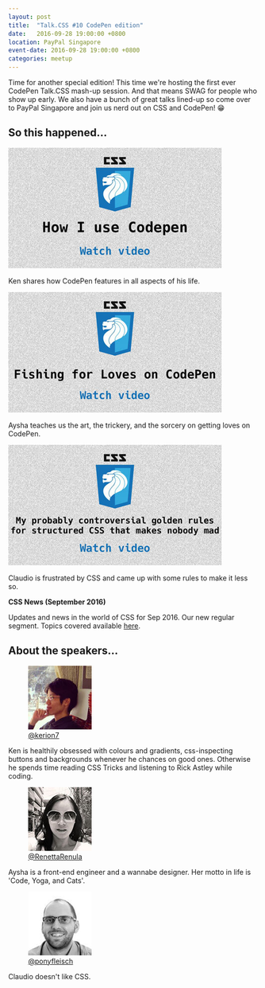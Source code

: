 ```yaml
---
layout: post
title:  "Talk.CSS #10 CodePen edition"
date:   2016-09-28 19:00:00 +0800
location: PayPal Singapore
event-date: 2016-09-28 19:00:00 +0800
categories: meetup
---
```

Time for another special edition! This time we're hosting the first ever CodePen Talk.CSS mash-up session. And that means SWAG for people who show up early. We also have a bunch of great talks lined-up so come over to PayPal Singapore and join us nerd out on CSS and CodePen! <span class="o-emoji" role="img" tabindex="0" aria-label="grinning face with smiling eyes">&#x1F601;</span>

## So this happened...

<div class="c-videos">
  <div class="c-video">
    <a class="c-video__link" href="https://youtu.be/AqdetuiCmLY">
      <img class="c-video__img" src="/img/talk-10/s1001.jpg" srcset="/img/talk-10/s1001@2x.jpg 2x" alt="Link to talk on using CodePen"/>
    </a>
    <p class="c-video__desc">Ken shares how CodePen features in all aspects of his life.</p>
  </div>

  <div class="c-video">
    <a class="c-video__link" href="https://youtu.be/J1gTNEpAvWY">
      <img class="c-video__img" src="/img/talk-10/s1002.jpg" srcset="/img/talk-10/s1002@2x.jpg 2x" alt="Link to talk on Fishing for Loves on CodePen"/>
    </a>
    <p class="c-video__desc">Aysha teaches us the art, the trickery, and the sorcery on getting loves on CodePen.</p>
  </div>

  <div class="c-video">
    <a class="c-video__link" href="https://youtu.be/o68A1yDSYcE">
      <img class="c-video__img" src="/img/talk-10/s1003.jpg" srcset="/img/talk-10/s1003@2x.jpg 2x" alt="Link to talk on structuring CSS"/>
    </a>
    <p class="c-video__desc">Claudio is frustrated by CSS and came up with some rules to make it less so.</p>
  </div>

  <div class="u-clear">
    <strong>CSS News (September 2016)</strong><br>
    <p>Updates and news in the world of CSS for Sep 2016. Our new regular segment. Topics covered available <a href="https://github.com/SingaporeCSS/slides/blob/gh-pages/notes/talk-10.md">here</a>.</p>
  </div>

</div>

## About the speakers...

<div class="o-flex c-speakers">

  <div class="o-flex3__item c-speaker">
    <figure>
      <img class="c-speaker__img" src="/img/talk-10/ken.jpg" srcset="/img/talk-10/ken@2x.jpg 2x" alt="Ken Chua"/>
      <figcaption><a class="c-speaker__link" href="https://twitter.com/kerion7">@kerion7</a></figcaption>
    </figure>
    <p class="c-speaker__intro">Ken is healthily obsessed with colours and gradients, css-inspecting buttons and backgrounds whenever he chances on good ones. Otherwise he spends time reading CSS Tricks and listening to Rick Astley while coding.</p>
  </div>

  <div class="o-flex3__item c-speaker">
    <figure>
      <img class="c-speaker__img" src="/img/talk-4/ren.jpg" srcset="/img/talk-4/ren@2x.jpg 2x" alt="Ren Aysha"/>
      <figcaption><a class="c-speaker__link" href="https://twitter.com/RenettaRenula">@RenettaRenula</a></figcaption>
    </figure>
    <p class="c-speaker__intro">Aysha is a front-end engineer and a wannabe designer. Her motto in life is 'Code, Yoga, and Cats'.</p>
  </div>

  <div class="o-flex3__item c-speaker">
    <figure>
      <img class="c-speaker__img" src="/img/talk-10/claudio.jpg" srcset="/img/talk-10/claudio@2x.jpg 2x" alt="Claudio Mettler"/>
      <figcaption><a class="c-speaker__link" href="https://twitter.com/ponyfleisch">@ponyfleisch</a></figcaption>
    </figure>
    <p class="c-speaker__intro">Claudio doesn't like CSS.</p>
  </div>

</div>
